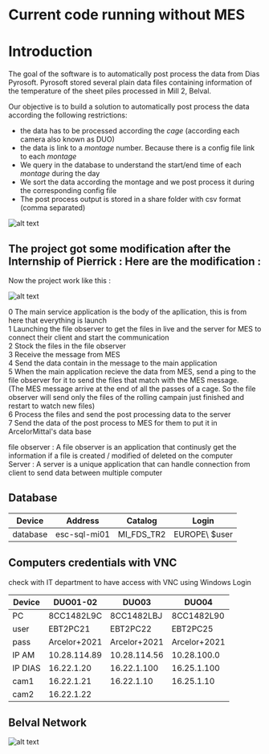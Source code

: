 # Current code running without MES

# Introduction 

The goal of the software is to automatically post process the data from Dias Pyrosoft. Pyrosoft stored several plain data files containing 
information of the temperature of the sheet piles processed in Mill 2, Belval.

Our objective is to build a solution to automatically post process the data according the following restrictions: 

- the data has to be processed according the *cage* (according each camera also known as DUO)
- the data is link to a *montage* number. Because there is a config file link to each *montage*
- We query in the database to understand the start/end time of each *montage* during the day
- We sort the data according the montage and we post process it during the corresponding config file
- The post process output is stored in a share folder with csv format (comma separated)

![alt text](includes/DIAS_autoapp.drawio.png)



## The project got some modification after the Internship of Pierrick : Here are the modification :

Now the project work like this :

![alt text](includes/New_DIAS_app.png)

0 The main service application is the body of the apllication, this is from here that everything is launch  
1 Launching the file observer to get the files in live and the server for MES to connect their client and start the communication  
2 Stock the files in the file observer  
3 Receive the message from MES  
4 Send the data contain in the message to the main application  
5 When the main application recieve the data from MES, send a ping to the file observer for it to send the files that match with the MES message.  
(The MES message arrive at the end of all the passes of a cage. So the file observer will send only the files of the rolling campain just finished and restart to watch new files)  
6  Process the files and send the post processing data to the server  
7 Send the data of the post process to MES for them to put it in ArcelorMittal's data base  

file observer : A file observer is an application that continusly get the information if a file is created / modified of deleted on the computer  
Server : A server is a unique application that can handle connection from client to send data between multiple computer  



##  
## Database

| Device | Address | Catalog | Login |
| --- | --- | --- | --- |
| database | esc-sql-mi01 | MI_FDS_TR2 | EUROPE\ $user |

##  
##  Computers credentials with VNC

check with IT department to have access with VNC using Windows Login


| Device | DUO01-02 | DUO03 | DUO04 |
| --- | --- | --- | --- |
| PC |  8CC1482L9C |  8CC1482LBJ  |  8CC1482L90  |
| user |  EBT2PC21 |  EBT2PC22  |  EBT2PC25  |
| pass |  Arcelor+2021 |  Arcelor+2021  |  Arcelor+2021  |
| IP AM | 10.28.114.89 | 10.28.114.56 | 10.28.100.0 |
| IP DIAS |  16.22.1.20 |  16.22.1.100  |  16.25.1.100  |
| cam1 |  16.22.1.21 |  16.22.1.10  |  16.25.1.10  |
| cam2 |  16.22.1.22 |  |  |

## Belval Network

![alt text](includes/DIAS_Belval.drawio.png)
             